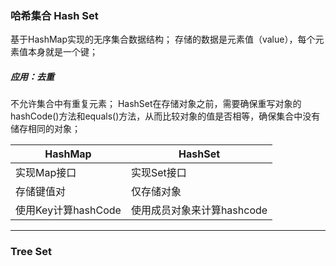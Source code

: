 ### 哈希集合 Hash Set
基于HashMap实现的无序集合数据结构；
存储的数据是元素值（value），每个元素值本身就是一个键；

##### 应用：去重
不允许集合中有重复元素；
HashSet在存储对象之前，需要确保重写对象的hashCode()方法和equals()方法，从而比较对象的值是否相等，确保集合中没有
储存相同的对象；

HashMap | HashSet
--|--
实现Map接口|实现Set接口
存储键值对|仅存储对象
使用Key计算hashCode|使用成员对象来计算hashcode

***

### Tree Set




